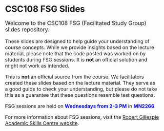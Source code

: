 # CSC108 FSG Slides

<p style="font-size:18px;"> Welcome to the CSC108 FSG (Facilitated Study Group) slides repository. </p> 

<p style="font-size:16px;"> 
    These slides are designed to help guide your understanding of course concepts.
    While we provide insights based on the lecture material, please note that the code posted was worked on by 
    students during FSG sessions. It is <strong>not</strong> an official solution and might not work as intended. 
 </p>

<p style="font-size:16px;"> 
    This is <strong>not</strong> an official source from the course. We facilitators created 
    these slides based on the lecture material. They serve as a good guide to check your understanding, but please do not 
    take this as a guarantee that these questions resemble test questions. </p> <p style="font-size:16px;"> FSG sessions are
    held on <strong> <span style="color:blue;">Wednesdays from 2-3 PM</span></strong> in <strong><span style="color:blue;">MN2266</span></strong>. 
</p> 


<p style="font-size:16px;"> For more information about FSG sessions, visit the
    <a href="https://www.utm.utoronto.ca/rgasc/undergraduate-students/facilitated-study-groups-fsgs"> Robert Gillespie Academic Skills Centre website</a>. 
</p>